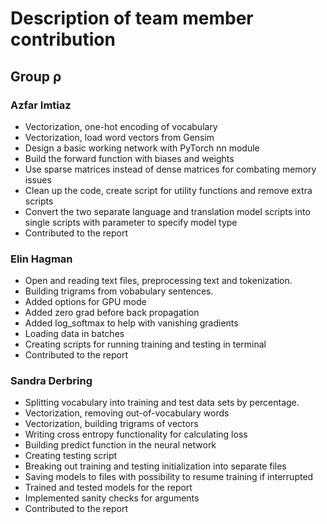 # Description of team member contribution

## Group ρ

### Azfar Imtiaz
* Vectorization, one-hot encoding of vocabulary
* Vectorization, load word vectors from Gensim
* Design a basic working network with PyTorch nn module
* Build the forward function with biases and weights
* Use sparse matrices instead of dense matrices for combating memory issues
* Clean up the code, create script for utility functions and remove extra scripts
* Convert the two separate language and translation model scripts into single scripts with parameter to specify model type
* Contributed to the report

### Elin Hagman

* Open and reading text files, preprocessing text and tokenization.
* Building trigrams from vobabulary sentences.
* Added options for GPU mode
* Added zero grad before back propagation
* Added log_softmax to help with vanishing gradients
* Loading data in batches
* Creating scripts for running training and testing in terminal
* Contributed to the report

### Sandra Derbring

* Splitting vocabulary into training and test data sets by percentage.
* Vectorization, removing out-of-vocabulary words
* Vectorization, building trigrams of vectors
* Writing cross entropy functionality for calculating loss
* Building predict function in the neural network
* Creating testing script
* Breaking out training and testing initialization into separate files
* Saving models to files with possibility to resume training if interrupted
* Trained and tested models for the report
* Implemented sanity checks for arguments
* Contributed to the report
